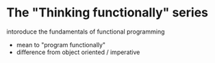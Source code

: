 # The "Thinking functionally" series

intoroduce the fundamentals of functional programming

- mean to "program functionally"
- difference from object oriented / imperative
